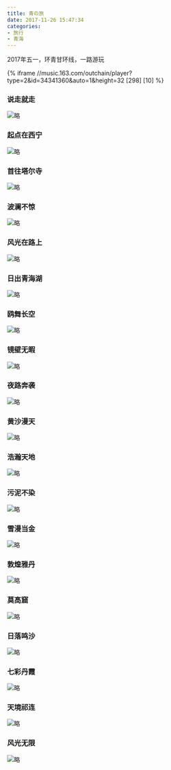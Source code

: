 ```yaml
---
title: 青の旅
date: 2017-11-26 15:47:34
categories:
- 旅行
- 青海
---
```


2017年五一，环青甘环线，一路游玩

<!-- more -->

{% iframe //music.163.com/outchain/player?type=2&id=34341360&auto=1&height=32 [298] [10] %}

### 说走就走
![略](http://p08hg0gm8.bkt.clouddn.com/blog/image/trip/qinghai/01?imageMogr2/auto-orient/format/jpg/interlace/1/blur/1x0/quality/75|watermark/2/text/5pyo44Gu57yY/font/5b6u6L2v6ZuF6buR/fontsize/240/fill/I0VGRjRGNg==/dissolve/66/gravity/South/dx/10/dy/10|imageslim "青甘环线")

### 起点在西宁
![略](http://p08hg0gm8.bkt.clouddn.com/blog/image/trip/qinghai/02?imageMogr2/auto-orient/format/jpg/interlace/1/blur/1x0/quality/75|watermark/2/text/5pyo44Gu57yY/font/5b6u6L2v6ZuF6buR/fontsize/240/fill/I0VGRjRGNg==/dissolve/66/gravity/South/dx/10/dy/10|imageslim "西宁宾馆")

### 首往塔尔寺
![略](http://p08hg0gm8.bkt.clouddn.com/blog/image/trip/qinghai/03?imageMogr2/auto-orient/format/jpg/interlace/1/blur/1x0/quality/75|watermark/2/text/5pyo44Gu57yY/font/5b6u6L2v6ZuF6buR/fontsize/240/fill/I0VGRjRGNg==/dissolve/66/gravity/South/dx/10/dy/10|imageslim "塔尔寺")

### 波澜不惊
![略](http://p08hg0gm8.bkt.clouddn.com/blog/image/trip/qinghai/04?imageMogr2/auto-orient/format/jpg/interlace/1/blur/1x0/quality/75|watermark/2/text/5pyo44Gu57yY/font/5b6u6L2v6ZuF6buR/fontsize/240/fill/I0VGRjRGNg==/dissolve/66/gravity/South/dx/10/dy/10|imageslim "青海湖")

### 风光在路上
![略](http://p08hg0gm8.bkt.clouddn.com/blog/image/trip/qinghai/05?imageMogr2/auto-orient/format/jpg/interlace/1/blur/1x0/quality/75|watermark/2/text/5pyo44Gu57yY/font/5b6u6L2v6ZuF6buR/fontsize/240/fill/I0VGRjRGNg==/dissolve/66/gravity/South/dx/10/dy/10|imageslim "长途奔袭")

### 日出青海湖
![略](http://p08hg0gm8.bkt.clouddn.com/blog/image/trip/qinghai/06?imageMogr2/auto-orient/format/jpg/interlace/1/blur/1x0/quality/75|watermark/2/text/5pyo44Gu57yY/font/5b6u6L2v6ZuF6buR/fontsize/240/fill/I0VGRjRGNg==/dissolve/66/gravity/South/dx/10/dy/10|imageslim "黑马河")

### 鸥舞长空
![略](http://p08hg0gm8.bkt.clouddn.com/blog/image/trip/qinghai/07?imageMogr2/auto-orient/format/jpg/interlace/1/blur/1x0/quality/75|watermark/2/text/5pyo44Gu57yY/font/5b6u6L2v6ZuF6buR/fontsize/240/fill/I0VGRjRGNg==/dissolve/66/gravity/South/dx/10/dy/10|imageslim "鸟岛")

### 镜壁无暇
![略](http://p08hg0gm8.bkt.clouddn.com/blog/image/trip/qinghai/08?imageMogr2/auto-orient/format/jpg/interlace/1/blur/1x0/quality/75|watermark/2/text/5pyo44Gu57yY/font/5b6u6L2v6ZuF6buR/fontsize/240/fill/I0VGRjRGNg==/dissolve/66/gravity/South/dx/10/dy/10|imageslim "茶卡盐湖")

### 夜路奔袭
![略](http://p08hg0gm8.bkt.clouddn.com/blog/image/trip/qinghai/09?imageMogr2/auto-orient/format/jpg/interlace/1/blur/1x0/quality/75|watermark/2/text/5pyo44Gu57yY/font/5b6u6L2v6ZuF6buR/fontsize/240/fill/I0VGRjRGNg==/dissolve/66/gravity/South/dx/10/dy/10|imageslim "德令哈")

### 黄沙漫天
![略](http://p08hg0gm8.bkt.clouddn.com/blog/image/trip/qinghai/10?imageMogr2/auto-orient/format/jpg/interlace/1/blur/1x0/quality/75|watermark/2/text/5pyo44Gu57yY/font/5b6u6L2v6ZuF6buR/fontsize/240/fill/I0VGRjRGNg==/dissolve/66/gravity/South/dx/10/dy/10|imageslim "戈壁滩")

### 浩瀚天地
![略](http://p08hg0gm8.bkt.clouddn.com/blog/image/trip/qinghai/11?imageMogr2/auto-orient/format/jpg/interlace/1/blur/1x0/quality/75|watermark/2/text/5pyo44Gu57yY/font/5b6u6L2v6ZuF6buR/fontsize/240/fill/I0VGRjRGNg==/dissolve/66/gravity/South/dx/10/dy/10|imageslim "冷湖雅丹")

### 污泥不染
![略](http://p08hg0gm8.bkt.clouddn.com/blog/image/trip/qinghai/12?imageMogr2/auto-orient/format/jpg/interlace/1/blur/1x0/quality/75|watermark/2/text/5pyo44Gu57yY/font/5b6u6L2v6ZuF6buR/fontsize/240/fill/I0VGRjRGNg==/dissolve/66/gravity/South/dx/10/dy/10|imageslim "水上雅丹")

### 雪漫当金
![略](http://p08hg0gm8.bkt.clouddn.com/blog/image/trip/qinghai/13?imageMogr2/auto-orient/format/jpg/interlace/1/blur/1x0/quality/75|watermark/2/text/5pyo44Gu57yY/font/5b6u6L2v6ZuF6buR/fontsize/240/fill/I0VGRjRGNg==/dissolve/66/gravity/South/dx/10/dy/10|imageslim "当金山")

### 敦煌雅丹
![略](http://p08hg0gm8.bkt.clouddn.com/blog/image/trip/qinghai/14?imageMogr2/auto-orient/format/jpg/interlace/1/blur/1x0/quality/75|watermark/2/text/5pyo44Gu57yY/font/5b6u6L2v6ZuF6buR/fontsize/240/fill/I0VGRjRGNg==/dissolve/66/gravity/South/dx/10/dy/10|imageslim "敦煌雅丹")

### 莫高窟
![略](http://p08hg0gm8.bkt.clouddn.com/blog/image/trip/qinghai/15?imageMogr2/auto-orient/format/jpg/interlace/1/blur/1x0/quality/75|watermark/2/text/5pyo44Gu57yY/font/5b6u6L2v6ZuF6buR/fontsize/240/fill/I0VGRjRGNg==/dissolve/66/gravity/South/dx/10/dy/10|imageslim "莫高窟")

### 日落鸣沙
![略](http://p08hg0gm8.bkt.clouddn.com/blog/image/trip/qinghai/16?imageMogr2/auto-orient/format/jpg/interlace/1/blur/1x0/quality/75|watermark/2/text/5pyo44Gu57yY/font/5b6u6L2v6ZuF6buR/fontsize/240/fill/I0VGRjRGNg==/dissolve/66/gravity/South/dx/10/dy/10|imageslim "鸣沙山")

### 七彩丹霞
![略](http://p08hg0gm8.bkt.clouddn.com/blog/image/trip/qinghai/17?imageMogr2/auto-orient/format/jpg/interlace/1/blur/1x0/quality/75|watermark/2/text/5pyo44Gu57yY/font/5b6u6L2v6ZuF6buR/fontsize/240/fill/I0VGRjRGNg==/dissolve/66/gravity/South/dx/10/dy/10|imageslim "七彩丹霞")

### 天境祁连
![略](http://p08hg0gm8.bkt.clouddn.com/blog/image/trip/qinghai/18?imageMogr2/auto-orient/format/jpg/interlace/1/blur/1x0/quality/75|watermark/2/text/5pyo44Gu57yY/font/5b6u6L2v6ZuF6buR/fontsize/240/fill/I0VGRjRGNg==/dissolve/66/gravity/South/dx/10/dy/10|imageslim "天境祁连")

### 风光无限
![略](http://p08hg0gm8.bkt.clouddn.com/blog/image/trip/qinghai/19?imageMogr2/auto-orient/format/jpg/interlace/1/blur/1x0/quality/75|watermark/2/text/5pyo44Gu57yY/font/5b6u6L2v6ZuF6buR/fontsize/240/fill/I0VGRjRGNg==/dissolve/66/gravity/South/dx/10/dy/10|imageslim "风光无限")
